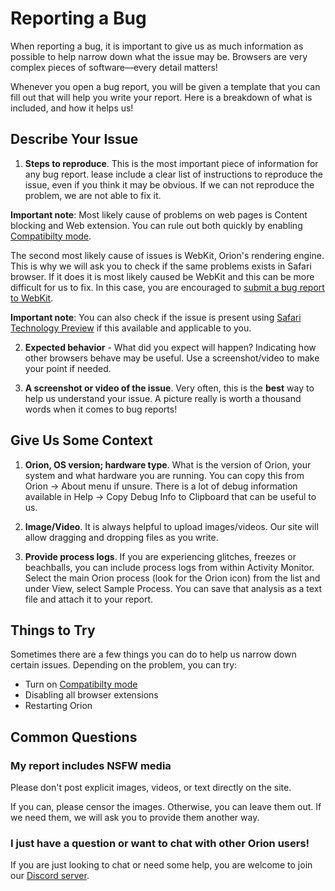# Reporting a Bug

When reporting a bug, it is important to give us as much information as
possible to help narrow down what the issue may be. Browsers are
very complex pieces of software—every detail matters!

Whenever you open a bug report, you will be given a template that you can
fill out that will help you write your report. Here is a breakdown of what is
included, and how it helps us!

## Describe Your Issue

1. **Steps to reproduce**. This is the most important piece of information
for any bug report. lease include a clear list of instructions to reproduce the issue, even if you think it may be obvious.
If we can not reproduce the problem, we are not able to fix it.

**Important note**: Most likely cause of problems on web pages is Content blocking
and Web extension. You can rule out both quickly by enabling [Compatibilty mode](./troubleshooting-webpage-issues.md#orion-compatibility-mode).

The second most likely cause of issues is WebKit, Orion's rendering engine.
This is why we will ask you to check if the same problems exists in Safari
browser. If it does it is most likely caused be WebKit and this can be more
difficult for us to fix. In this case, you are encouraged to [submit a bug
report to WebKit](https://webkit.org/reporting-bugs/).

**Important note**: You can also check if the issue is present using
[Safari Technology Preview](https://developer.apple.com/safari/technology-preview/)
if this available and applicable to you.

2. **Expected behavior** - What did you expect will happen? Indicating how
other browsers behave may be useful. Use a screenshot/video to make your
point if needed.

3. **A screenshot or video of the issue**. Very often, this is the **best** way to help us understand your issue. A picture really is worth a thousand words when it comes to bug reports!

## Give Us Some Context

1. **Orion, OS version; hardware type**. What is the version of Orion, your
system and what hardware you are running. You can copy this from Orion ->
About menu if unsure. There is a lot of debug information available in Help
-> Copy Debug Info to Clipboard that can be useful to us.


2. **Image/Video**. It is always helpful to upload images/videos. Our site will allow dragging and dropping files as you write.


3. **Provide process logs**. If you are experiencing glitches, freezes or beachballs, you can include process logs from within Activity Monitor. Select the main Orion process (look for the Orion icon) from the list and under View, select Sample Process. You can save that analysis as a text file and attach it to your report.

## Things to Try

Sometimes there are a few things you can do to help us narrow down certain issues. Depending on the problem, you can try:

- Turn on [Compatibilty mode](./troubleshooting-webpage-issues.md#orion-compatibility-mode)
- Disabling all browser extensions
- Restarting Orion

## Common Questions

### My report includes NSFW media

Please don't post explicit images, videos, or text directly on the site.

If you can, please censor the images. Otherwise, you can leave them out. If we need them, we will ask you to provide them another way.

### I just have a question or want to chat with other Orion users!

If you are just looking to chat or need some help, you are welcome to join our [Discord server](../discord-server.md).
